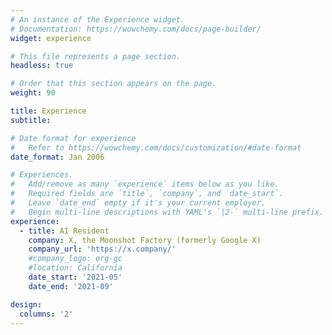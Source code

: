 ```yaml
---
# An instance of the Experience widget.
# Documentation: https://wowchemy.com/docs/page-builder/
widget: experience

# This file represents a page section.
headless: true

# Order that this section appears on the page.
weight: 90

title: Experience
subtitle:

# Date format for experience
#   Refer to https://wowchemy.com/docs/customization/#date-format
date_format: Jan 2006

# Experiences.
#   Add/remove as many `experience` items below as you like.
#   Required fields are `title`, `company`, and `date_start`.
#   Leave `date_end` empty if it's your current employer.
#   Begin multi-line descriptions with YAML's `|2-` multi-line prefix.
experience:
  - title: AI Resident
    company: X, the Moonshot Factory (formerly Google X)
    company_url: 'https://x.company/'
    #company_logo: org-gc
    #location: California
    date_start: '2021-05'
    date_end: '2021-09'

design:
  columns: '2'
---
```

